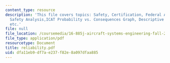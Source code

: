 ```yaml
---
content_type: resource
description: 'This file covers topics: Safety, Certification, Federal Aviation Regulations,
  Safety Analysis,ICAT Probability vs. Consequences Graph, Descriptive Probabilities
  etc.'
file: null
file_location: /coursemedia/16-885j-aircraft-systems-engineering-fall-2004/dfa11eb9df7ae237f82e8a097dfaa885_reliability.pdf
file_type: application/pdf
resourcetype: Document
title: reliability.pdf
uid: dfa11eb9-df7a-e237-f82e-8a097dfaa885
---
```

